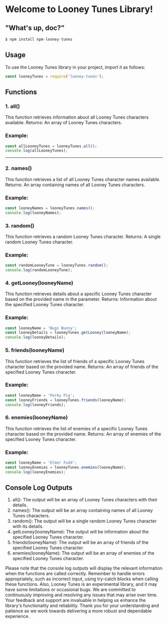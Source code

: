 # Welcome to Looney Tunes Library!

## "What's up, doc?”

```js
$ npm install npm-looney-tunes
```

## Usage
To use the Looney Tunes library in your project, import it as follows:
```js
const looneyTunes = require('looney-tunes');
```

## Functions
### 1. all()
This function retrieves information about all Looney Tunes characters available.
Returns: An array of Looney Tunes characters.
### Example: 
```js
const allLooneyTunes = looneyTunes.all();
console.log(allLooneyTunes);
```
***

### 2. names()
This function retrieves a list of all Looney Tunes character names available.
Returns: An array containing names of all Looney Tunes characters.
### Example: 
```js
const looneyNames = looneyTunes.names();
console.log(looneyNames);
```

### 3. random()
This function retrieves a random Looney Tunes character.
Returns: A single random Looney Tunes character.
### Example: 
```js
const randomLooneyTune = looneyTunes.random();
console.log(randomLooneyTune);
```

### 4. getLooney(looneyName)
This function retrieves details about a specific Looney Tunes character based on the provided name in the parameter.
Returns: Information about the specified Looney Tunes character.
### Example: 
```js
const looneyName = 'Bugs Bunny';
const looneyDetails = looneyTunes.getLooney(looneyName);
console.log(looneyDetails);
```


### 5. friends(looneyName)
This function retrieves the list of friends of a specific Looney Tunes character based on the provided name.
Returns: An array of friends of the specified Looney Tunes character.
### Example: 
```js
const looneyName = 'Porky Pig';
const looneyFriends = looneyTunes.friends(looneyName);
console.log(looneyFriends);
```

### 6. enemies(looneyName)
This function retrieves the list of enemies of a specific Looney Tunes character based on the provided name.
Returns: An array of enemies of the specified Looney Tunes character.
### Example: 
```js
const looneyName = 'Elmer Fudd';
const looneyEnemies = looneyTunes.enemies(looneyName);
console.log(looneyEnemies);
```

## Console Log Outputs

1. all(): The output will be an array of Looney Tunes characters with their details.
2. names(): The output will be an array containing names of all Looney Tunes characters.
3. random(): The output will be a single random Looney Tunes character with its details.
4. getLooney(looneyName): The output will be information about the specified Looney Tunes character.
5. friends(looneyName): The output will be an array of friends of the specified Looney Tunes character.
6. enemies(looneyName): The output will be an array of enemies of the specified Looney Tunes character.

Please note that the console log outputs will display the relevant information when the functions are called correctly.
Remember to handle errors appropriately, such as incorrect input, using try-catch blocks when calling these functions.
Also, Looney Tunes is an experimental library, and it may have some limitations or occasional bugs. We are committed to continuously improving and resolving any issues that may arise over time. Your feedback and support are invaluable in helping us enhance the library's functionality and reliability. Thank you for your understanding and patience as we work towards delivering a more robust and dependable experience.









